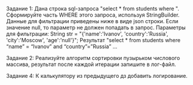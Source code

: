 Задание 1:
Дана строка sql-запроса "select * from students where ". Сформируйте часть WHERE этого запроса, используя StringBuilder. Данные для фильтрации приведены ниже в виде json строки.
Если значение null, то параметр не должен попадать в запрос.
Параметры для фильтрации: String str = "{'name':'Ivanov', 'country':'Russia', 'city':'Moscow', 'age':'null'}";
Результат "select * from students where “name” = “Ivanov” and “country”=”Russia” …

Задание 2:
Реализуйте алгоритм сортировки пузырьком числового массива, результат после каждой итерации запишите в лог-файл.

Задание 4:
К калькулятору из предыдущего дз добавить логирование.
